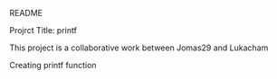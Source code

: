 README

Projrct Title: printf

This project is a collaborative work between Jomas29 and Lukacham

Creating printf function
